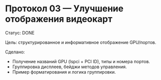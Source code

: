 # Протокол 03 — Улучшение отображения видеокарт

Статус: DONE

Цель: структурированное и информативное отображение GPU/портов.

Сделано:
- Получение названий GPU (lspci + PCI ID), типы и номера портов.
- Группировка дисплеев, бейджи методов управления.
- Пример форматирования и логика группировки.
